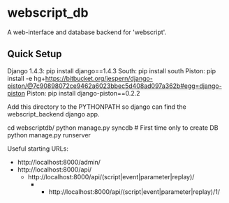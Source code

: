 webscript_db
============

A web-interface and database backend for 'webscript'.

Quick Setup
-----------------

Django 1.4.3: pip install django==1.4.3
South: pip install south
Piston: pip install -e hg+https://bitbucket.org/jespern/django-piston/@7c90898072ce9462a6023bbec5d408ad097a362b#egg=django-piston
Piston: pip install django-piston==0.2.2

Add this directory to the PYTHONPATH so django can find the
webscript_backend django app.

  cd webscriptdb/
  python manage.py syncdb    # First time only to create DB
  python manage.py runserver 
  
Useful starting URLs:
 * http://localhost:8000/admin/
 * http://localhost:8000/api/
   * http://localhost:8000/api/(script|event|parameter|replay)/
     * * http://localhost:8000/api/(script|event|parameter|replay)/1/
